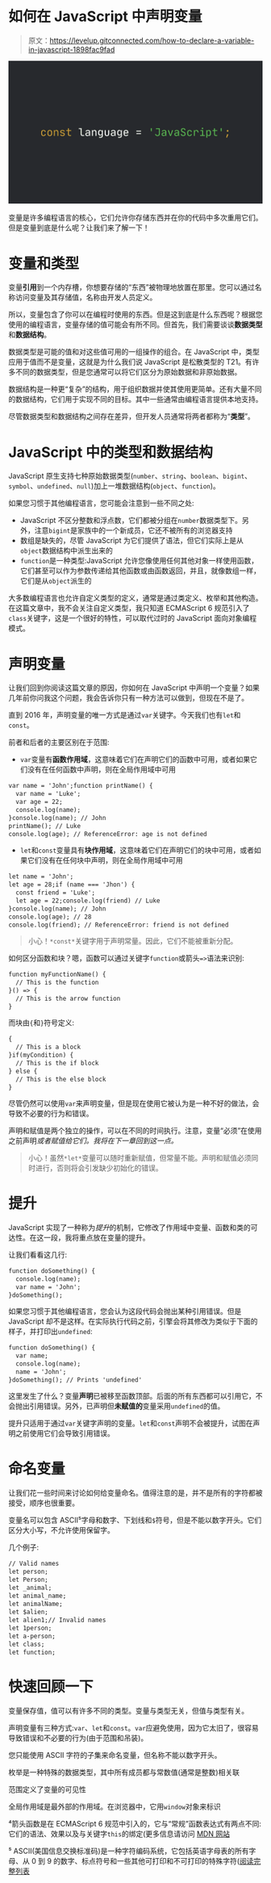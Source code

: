 # 如何在 JavaScript 中声明变量

> 原文：<https://levelup.gitconnected.com/how-to-declare-a-variable-in-javascript-1898fac9fad>

![](img/b38d2b7cb30c4ec3900dd91ec8a455f8.png)

变量是许多编程语言的核心，它们允许你存储东西并在你的代码中多次重用它们。但是变量到底是什么呢？让我们来了解一下！

# 变量和类型

变量**引用**到一个内存槽，你想要存储的“东西”被物理地放置在那里。您可以通过名称访问变量及其存储值，名称由开发人员定义。

所以，变量包含了你可以在编程时使用的东西。但是这到底是什么东西呢？根据您使用的编程语言，变量存储的值可能会有所不同。但首先，我们需要谈谈**数据类型**和**数据结构**。

数据类型是可能的值和对这些值可用的一组操作的组合。在 JavaScript 中，类型应用于值而不是变量，这就是为什么我们说 JavaScript 是松散类型的 T21。有许多不同的数据类型，但是您通常可以将它们区分为原始数据和非原始数据。

数据结构是一种更“复杂”的结构，用于组织数据并使其使用更简单。还有大量不同的数据结构，它们用于实现不同的目标。其中一些通常由编程语言提供本地支持。

尽管数据类型和数据结构之间存在差异，但开发人员通常将两者都称为“**类型**”。

# JavaScript 中的类型和数据结构

JavaScript 原生支持七种原始数据类型(`number`、`string`、`boolean`、`bigint`、`symbol`、`undefined`、`null`)加上一堆数据结构(`object`、`function`)。

如果您习惯于其他编程语言，您可能会注意到一些不同之处:

*   JavaScript 不区分整数和浮点数，它们都被分组在`number`数据类型下。另外，注意`bigint`是家族中的一个新成员，它还不被所有的浏览器支持
*   数组是缺失的，尽管 JavaScript 为它们提供了语法，但它们实际上是从`object`数据结构中派生出来的
*   `function`是一种类型:JavaScript 允许您像使用任何其他对象一样使用函数，它们甚至可以作为参数传递给其他函数或由函数返回，并且，就像数组一样，它们是从`object`派生的

大多数编程语言也允许自定义类型的定义，通常是通过类定义、枚举和其他构造。在这篇文章中，我不会关注自定义类型，我只知道 ECMAScript 6 规范引入了`class`关键字，这是一个很好的特性，可以取代过时的 JavaScript 面向对象编程模式。

# 声明变量

让我们回到你阅读这篇文章的原因，你如何在 JavaScript 中声明一个变量？如果几年前你问我这个问题，我会告诉你只有一种方法可以做到，但现在不是了。

直到 2016 年，声明变量的唯一方式是通过`var`关键字。今天我们也有`let`和`const`。

前者和后者的主要区别在于范围:

*   `var`变量有**函数作用域**，这意味着它们在声明它们的函数中可用，或者如果它们没有在任何函数中声明，则在全局作用域中可用

```
var name = 'John';function printName() {
  var name = 'Luke';
  var age = 22;
  console.log(name);
}console.log(name); // John
printName(); // Luke
console.log(age); // ReferenceError: age is not defined
```

*   `let`和`const`变量具有**块作用域**，这意味着它们在声明它们的块中可用，或者如果它们没有在任何块中声明，则在全局作用域中可用

```
let name = 'John';
let age = 28;if (name === 'Jhon') {
  const friend = 'Luke';
  let age = 22;console.log(friend) // Luke
}console.log(name); // John
console.log(age); // 28
console.log(friend); // ReferenceError: friend is not defined
```

> 小心！`*const*`关键字用于声明常量。因此，它们不能被重新分配。

如何区分函数和块？嗯，函数可以通过关键字`function`或箭头`=>`语法来识别:

```
function myFunctionName() {
  // This is the function
}() => {
  // This is the arrow function
}
```

而块由`{`和`}`符号定义:

```
{
  // This is a block
}if(myCondition) {
  // This is the if block
} else {
  // This is the else block
}
```

尽管仍然可以使用`var`来声明变量，但是现在使用它被认为是一种不好的做法，会导致不必要的行为和错误。

声明和赋值是两个独立的操作，可以在不同的时间执行。注意，变量“必须”在使用之前声明*或者赋值给它们。我将在下一章回到这一点。*

> 小心！虽然`*let*`变量可以随时重新赋值，但常量不能。声明和赋值必须同时进行，否则将会引发缺少初始化的错误。

# 提升

JavaScript 实现了一种称为*提升*的机制，它修改了作用域中变量、函数和类的可达性。在这一段，我将重点放在变量的提升。

让我们看看这几行:

```
function doSomething() {
  console.log(name);
  var name = 'John';
}doSomething();
```

如果您习惯于其他编程语言，您会认为这段代码会抛出某种引用错误。但是 JavaScript 却不是这样。在实际执行代码之前，引擎会将其修改为类似于下面的样子，并打印出`undefined`:

```
function doSomething() {
  var name;
  console.log(name);
  name = 'John';
}doSomething(); // Prints 'undefined'
```

这里发生了什么？变量**声明**已被移至函数顶部。后面的所有东西都可以引用它，不会抛出引用错误。另外，已声明但**未赋值的**变量采用`undefined`的值。

提升只适用于通过`var`关键字声明的变量。`let`和`const`声明不会被提升，试图在声明之前使用它们会导致引用错误。

# 命名变量

让我们花一些时间来讨论如何给变量命名。值得注意的是，并不是所有的字符都被接受，顺序也很重要。

变量名可以包含 ASCII⁵字母和数字、下划线和`$`符号，但是不能以数字开头。它们区分大小写，不允许使用保留字。

几个例子:

```
// Valid names
let person;
let Person;
let _animal;
let animal_name;
let animalName;
let $alien;
let alien1;// Invalid names
let 1person;
let a-person;
let class;
let function;
```

# 快速回顾一下

变量保存值，值可以有许多不同的类型。变量与类型无关，但值与类型有关。

声明变量有三种方式:`var`、`let`和`const`。`var`应避免使用，因为它太旧了，很容易导致错误和不必要的行为(由于范围和吊装)。

您只能使用 ASCII 字符的子集来命名变量，但名称不能以数字开头。

枚举是一种特殊的数据类型，其中所有成员都与常数值(通常是整数)相关联

范围定义了变量的可见性

全局作用域是最外部的作用域。在浏览器中，它用`window`对象来标识

⁴箭头函数是在 ECMAScript 6 规范中引入的，它与“常规”函数表达式有两点不同:它们的语法、效果以及与关键字`this`的绑定(更多信息请访问 [MDN 网站](https://developer.mozilla.org/docs/Web/JavaScript/Reference/Functions/Arrow_functions)

⁵ ASCII(美国信息交换标准码)是一种字符编码系统，它包括英语字母表的所有字母、从 0 到 9 的数字、标点符号和一些其他可打印和不可打印的特殊字符([阅读完整列表](https://www.ascii-code.com/)